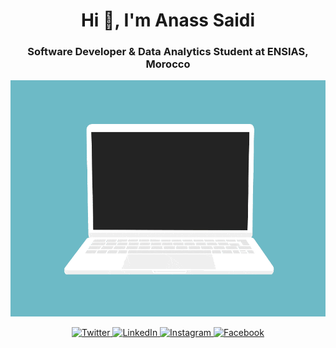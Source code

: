 <h1 align="center">Hi 👋, I'm Anass Saidi</h1>
<h3 align="center">Software Developer & Data Analytics Student at ENSIAS, Morocco</h3>

<p align="center">
  <img src="https://github.com/SaidiAnass/SaidiAnass/blob/main/code.gif">
</p>

<p align="center">
  <a href="https://twitter.com/AnassSaidi18" target="_blank">
    <img src="https://img.shields.io/badge/twitter-%231DA1F2.svg?&style=for-the-badge&logo=twitter&logoColor=white&color=071A2C" alt="Twitter"/>
  </a>
  <a href="https://www.linkedin.com/in/anass-saidi-85a806198/" target="_blank">
    <img src="https://img.shields.io/badge/linkedin-%230077B5.svg?&style=for-the-badge&logo=linkedin&logoColor=white&color=071A2C" alt="LinkedIn"/>
  </a>
  <a href="https://www.instagram.com/anassaidi1/" target="_blank">
    <img src="https://img.shields.io/badge/instagram-%23E4405F.svg?&style=for-the-badge&logo=instagram&logoColor=white&color=071A2C" alt="Instagram"/>
  </a>
  <a href="https://web.facebook.com/anass.saidi.372/" target="_blank">
    <img src="https://img.shields.io/badge/facebook-%231877F2.svg?&style=for-the-badge&logo=facebook&logoColor=white&color=071A2C" alt="Facebook"/>
  </a>
</p>



